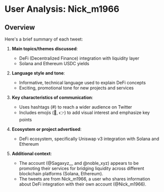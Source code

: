 # User Analysis: Nick_m1966

## Overview

Here's a brief summary of each tweet:

1. **Main topics/themes discussed**: 
   - DeFi (Decentralized Finance) integration with liquidity layer
   - Solana and Ethereum USDC yields

2. **Language style and tone**:
   - Informative, technical language used to explain DeFi concepts
   - Exciting, promotional tone for new projects and services

3. **Key characteristics of communication**:
   - Uses hashtags (#) to reach a wider audience on Twitter
   - Includes emojis (🧵, 👉) to add visual interest and emphasize key points

4. **Ecosystem or project advertised**: 
   - DeFi ecosystem, specifically Uniswap v3 integration with Solana and Ethereum

5. **Additional context**:
   - The account (@Sagaxyz__ and @noble_xyz) appears to be promoting their services for bridging liquidity across different blockchain platforms (Solana, Ethereum).
   - The tweets are from Nick_m1966, a user who shares information about DeFi integration with their own account (@Nick_m1966).
